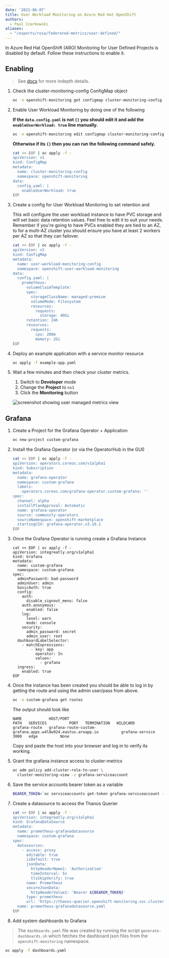 ```yaml
---
date: '2021-06-07'
title: User Workload Monitoring on Azure Red Hat OpenShift
authors:
  - Paul Czarkowski
aliases:
  - "/experts/rosa/federated-metrics/user-defined/"
---
```


In Azure Red Hat OpenShift (ARO) Monitoring for User Defined Projects is disabled by default. Follow these instructions to enable it.

## Enabling

> See [docs](https://docs.openshift.com/container-platform/4.7/monitoring/enabling-monitoring-for-user-defined-projects.html) for more indepth details.

1. Check the cluster-monitoring-config ConfigMap object

    ```bash
    oc -n openshift-monitoring get configmap cluster-monitoring-config -o yaml
    ```

1. Enable User Workload Monitoring by doing one of the following

    **If the `data.config.yaml` is not `{}` you should edit it and add the `enableUserWorkload: true` line manually.**

    ```bash
    oc -n openshift-monitoring edit configmap cluster-monitoring-config
    ```

    **Otherwise if its `{}` then you can run the following command safely.**

    ```bash
    cat << EOF | oc apply -f -
    apiVersion: v1
    kind: ConfigMap
    metadata:
      name: cluster-monitoring-config
      namespace: openshift-monitoring
    data:
      config.yaml: |
        enableUserWorkload: true
    EOF
    ```

3. Create a config for User Workload Monitoring to set retention and

    This will configure the user workload instance to have PVC storage and will set
    basic data retention values. Feel free to edit it to suit your needs. Remember if you're going to have PVCs enabled they are tied to an AZ, to for a multi-AZ cluster you should ensure you have at least 2 workers per AZ so that they can failover.

    ```bash
    cat << EOF | oc apply -f -
    apiVersion: v1
    kind: ConfigMap
    metadata:
      name: user-workload-monitoring-config
      namespace: openshift-user-workload-monitoring
    data:
      config.yaml: |
        prometheus:
          volumeClaimTemplate:
          spec:
            storageClassName: managed-premium
            volumeMode: Filesystem
            resources:
              requests:
                storage: 40Gi
          retention: 24h
          resources:
            requests:
              cpu: 200m
              memory: 2Gi
    EOF
    ```

4. Deploy an example application with a service monitor resource

    ```bash
    oc apply -f example-app.yaml
    ```

5. Wait a few minutes and then check your cluster metrics.

    1. Switch to **Developer** mode
    2. Change the **Project** to `ns1`
    3. Click the **Monitoring** button

    ![screenshot showing user managed metrics view](./user-managed-metrics-ns1.png)

## Grafana

1. Create a Project for the Grafana Operator + Application

    ```bash
    oc new-project custom-grafana
    ```

1. Install the Grafana Operator (or via the OperatorHub in the GUI)

    ```bash
    cat << EOF | oc apply -f -
    apiVersion: operators.coreos.com/v1alpha1
    kind: Subscription
    metadata:
      name: grafana-operator
      namespace: custom-grafana
      labels:
        operators.coreos.com/grafana-operator.custom-grafana: ''
    spec:
      channel: alpha
      installPlanApproval: Automatic
      name: grafana-operator
      source: community-operators
      sourceNamespace: openshift-marketplace
      startingCSV: grafana-operator.v3.10.1
    EOF
    ```

1. Once the Grafana Operator is running create a Grafana Instance

    ```
    cat << EOF | oc apply -f -
    apiVersion: integreatly.org/v1alpha1
    kind: Grafana
    metadata:
      name: custom-grafana
      namespace: custom-grafana
    spec:
      adminPassword: bad-password
      adminUser: admin
      basicAuth: true
      config:
        auth:
          disable_signout_menu: false
        auth.anonymous:
          enabled: false
        log:
          level: warn
          mode: console
        security:
          admin_password: secret
          admin_user: root
      dashboardLabelSelector:
        - matchExpressions:
            - key: app
              operator: In
              values:
                - grafana
      ingress:
        enabled: true
    EOF
    ```

1. Once the instance has been created you should be able to log in by getting the route and using the admin user/pass from above.

    ```bash
    oc -n custom-grafana get routes
    ```

    The output should look like

    ```
    NAME            HOST/PORT                                                     PATH   SERVICES          PORT   TERMINATION   WILDCARD
    grafana-route   grafana-route-custom-grafana.apps.w4l8w924.eastus.aroapp.io          grafana-service   3000   edge          None
    ```

    Copy and paste the host into your browser and log in to verify its working.

1. Grant the grafana instance access to cluster-metrics

    ```bash
    oc adm policy add-cluster-role-to-user \
      cluster-monitoring-view -z grafana-serviceaccount
    ```

1. Save the service accounts bearer token as a variable

    ```bash
    BEARER_TOKEN=`oc serviceaccounts get-token grafana-serviceaccount -n custom-grafana`
    ```

1. Create a datasource to access the Thanos Querier

    ```bash
    cat << EOF | oc apply -f -
    apiVersion: integreatly.org/v1alpha1
    kind: GrafanaDataSource
    metadata:
      name: prometheus-grafanadatasource
      namespace: custom-grafana
    spec:
      datasources:
        - access: proxy
          editable: true
          isDefault: true
          jsonData:
            httpHeaderName1: 'Authorization'
            timeInterval: 5s
            tlsSkipVerify: true
          name: Prometheus
          secureJsonData:
            httpHeaderValue1: 'Bearer ${BEARER_TOKEN}'
          type: prometheus
          url: 'https://thanos-querier.openshift-monitoring.svc.cluster.local:9091'
      name: prometheus-grafanadatasource.yaml
    EOF
    ```

1. Add system dashboards to Grafana

> The `dashboards.yaml` file was created by running the script `generate-dashboards.sh` which fetches the dashboard json files from the `openshift-monitoring` namespace.

```bash
oc apply -f dashboards.yaml
```

